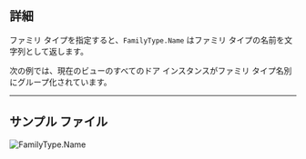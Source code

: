 ## 詳細
ファミリ タイプを指定すると、`FamilyType.Name` はファミリ タイプの名前を文字列として返します。

次の例では、現在のビューのすべてのドア インスタンスがファミリ タイプ名別にグループ化されています。
___
## サンプル ファイル

![FamilyType.Name](./Revit.Elements.FamilyType.Name_img.jpg)
